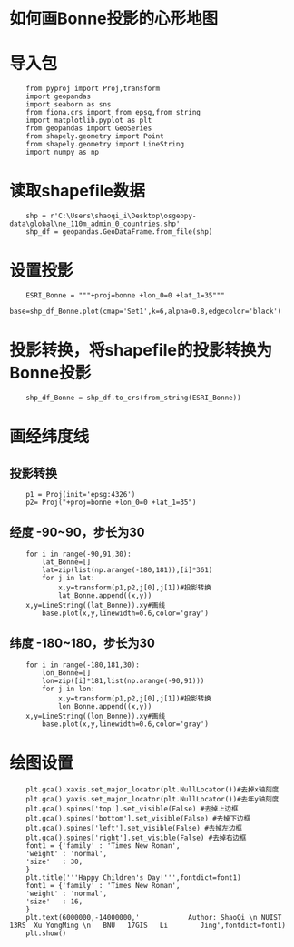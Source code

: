 如何画Bonne投影的心形地图
======================
# 导入包
		from pyproj import Proj,transform
		import geopandas
		import seaborn as sns
		from fiona.crs import from_epsg,from_string
		import matplotlib.pyplot as plt
		from geopandas import GeoSeries
		from shapely.geometry import Point
		from shapely.geometry import LineString
		import numpy as np
# 读取shapefile数据
		shp = r'C:\Users\shaoqi_i\Desktop\osgeopy-data\global\ne_110m_admin_0_countries.shp'
		shp_df = geopandas.GeoDataFrame.from_file(shp)

# 设置投影
		ESRI_Bonne = """+proj=bonne +lon_0=0 +lat_1=35"""
		base=shp_df_Bonne.plot(cmap='Set1',k=6,alpha=0.8,edgecolor='black')
# 投影转换，将shapefile的投影转换为Bonne投影
		shp_df_Bonne = shp_df.to_crs(from_string(ESRI_Bonne))
# 画经纬度线
## 投影转换
		p1 = Proj(init='epsg:4326')
		p2= Proj("+proj=bonne +lon_0=0 +lat_1=35")
## 经度 -90~90，步长为30
		for i in range(-90,91,30):
    		lat_Bonne=[]
    		lat=zip(list(np.arange(-180,181)),[i]*361)
    		for j in lat:
				x,y=transform(p1,p2,j[0],j[1])#投影转换
				lat_Bonne.append((x,y)) 
		x,y=LineString((lat_Bonne)).xy#画线
    		base.plot(x,y,linewidth=0.6,color='gray')
## 纬度 -180~180，步长为30
		for i in range(-180,181,30):
    		lon_Bonne=[]
    		lon=zip([i]*181,list(np.arange(-90,91)))
    		for j in lon:
				x,y=transform(p1,p2,j[0],j[1])#投影转换
				lon_Bonne.append((x,y))
		x,y=LineString((lon_Bonne)).xy#画线
    		base.plot(x,y,linewidth=0.6,color='gray')
# 绘图设置
		plt.gca().xaxis.set_major_locator(plt.NullLocator())#去掉x轴刻度
		plt.gca().yaxis.set_major_locator(plt.NullLocator())#去年y轴刻度
		plt.gca().spines['top'].set_visible(False) #去掉上边框
		plt.gca().spines['bottom'].set_visible(False) #去掉下边框
		plt.gca().spines['left'].set_visible(False) #去掉左边框
		plt.gca().spines['right'].set_visible(False) #去掉右边框
		font1 = {'family' : 'Times New Roman',  
		'weight' : 'normal',  
		'size'   : 30,  
		}  
		plt.title('''Happy Children's Day!''',fontdict=font1)
		font1 = {'family' : 'Times New Roman',  
		'weight' : 'normal',  
		'size'   : 16,  
		}  
		plt.text(6000000,-14000000,'            Author: ShaoQi \n NUIST  13RS  Xu YongMing \n   BNU   17GIS   Li 		Jing',fontdict=font1)
		plt.show()
				
				
				
				
				
